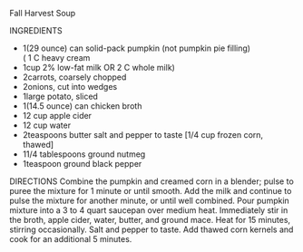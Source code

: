  Fall Harvest Soup

INGREDIENTS
- 1(29 ounce) can solid-pack pumpkin (not pumpkin pie filling)\
( 1 C heavy cream
- 1cup 2% low-fat milk
OR 2 C whole milk)
- 2carrots, coarsely chopped
- 2onions, cut into wedges
- 1large potato, sliced
- 1(14.5 ounce) can chicken broth
- 12 cup apple cider
- 12 cup water
- 2teaspoons butter
salt and pepper to taste
[1/4 cup frozen corn, thawed]
- 11/4 tablespoons ground nutmeg
- 1teaspoon ground black pepper

DIRECTIONS
Combine the pumpkin and creamed corn in a blender; pulse to puree the mixture for 1 minute or until smooth. Add the milk and continue to pulse the mixture for another minute, or until well combined. Pour pumpkin mixture into a 3 to 4 quart saucepan over medium heat.
Immediately stir in the broth, apple cider, water, butter, and ground mace. Heat for 15 minutes, stirring occasionally. Salt and pepper to taste. Add thawed corn kernels and cook for an additional 5 minutes.
